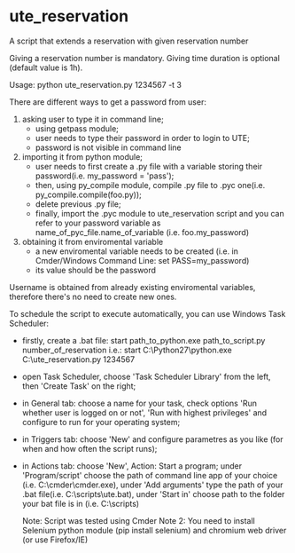 # ute_reservation

A script that extends a reservation with given reservation number

Giving a reservation number is mandatory.
Giving time duration is optional (default value is 1h).

Usage: python ute_reservation.py 1234567 -t 3 

There are different ways to get a password from user:
1. asking user to type it in command line; 
    - using getpass module; 
    - user needs to type their password in order to login to UTE;
    - password is not visible in command line
2. importing it from python module;
    - user needs to first create a .py file with a variable storing their password(i.e. my_password = 'pass');
    - then, using py_compile module, compile .py file to .pyc one(i.e. py_compile.compile(foo.py));
    - delete previous .py file;
    - finally, import the .pyc module to ute_reservation script and you can refer to your password variable as name_of_pyc_file.name_of_variable
      (i.e. foo.my_password)
3. obtaining it from enviromental variable
    - a new enviromental variable needs to be created (i.e. in Cmder/Windows Command Line: set PASS=my_password)
    - its value should be the password 
    
Username is obtained from already existing enviromental variables, therefore there's no need to create new ones.

To schedule the script to execute automatically, you can use Windows Task Scheduler:
- firstly, create a .bat file: 
      start path_to_python.exe path_to_script.py number_of_reservation
      i.e.:
      start C:\Python27\python.exe C:\ute_reservation.py 1234567
- open Task Scheduler, choose 'Task Scheduler Library' from the left, then 'Create Task' on the right;
- in General tab: choose a name for your task, check options 'Run whether user is logged on or not', 'Run with highest privileges' 
  and configure to run for your operating system;
- in Triggers tab: choose 'New' and configure parametres as you like (for when and how often the script runs);
- in Actions tab: choose 'New', Action: Start a program; under 'Program/script' choose the path of command line app of your choice 
  (i.e. C:\cmder\cmder.exe), under 'Add arguments' type the path of your .bat file(i.e. C:\scripts\ute.bat), under 'Start in' choose path 
  to the folder your bat file is in (i.e. C:\scripts) 
  
  Note: Script was tested using Cmder
  Note 2: You need to install Selenium python module (pip install selenium) and chromium web driver (or use Firefox/IE)


